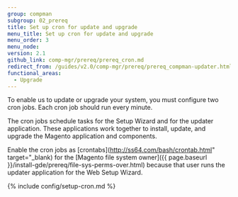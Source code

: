 ```yaml
---
group: compman
subgroup: 02_prereq
title: Set up cron for update and upgrade
menu_title: Set up cron for update and upgrade
menu_order: 3
menu_node:
version: 2.1
github_link: comp-mgr/prereq/prereq_cron.md
redirect_from: /guides/v2.0/comp-mgr/prereq/prereq_compman-updater.html
functional_areas:
  - Upgrade
---
```


To enable us to update or upgrade your system, you must configure two cron jobs. Each cron job should run every minute.

The cron jobs schedule tasks for the Setup Wizard and for the updater application. These applications work together to install, update, and upgrade the Magento application and components.

Enable the cron jobs as [crontabs](http://ss64.com/bash/crontab.html" target="_blank) for the [Magento file system owner]({{ page.baseurl }}/install-gde/prereq/file-sys-perms-over.html) because that user runs the updater application for the Web Setup Wizard. 

{% include config/setup-cron.md %}

